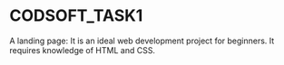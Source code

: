 # CODSOFT_TASK1
A landing page: It is an ideal web development project for beginners. It requires knowledge of HTML and CSS.
